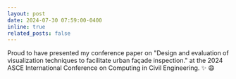 ```yaml
---
layout: post
date: 2024-07-30 07:59:00-0400
inline: true
related_posts: false
---
```


Proud to have presented my conference paper on "Design and evaluation of visualization techniques to facilitate urban façade inspection." at the 2024 ASCE International Conference on
Computing in Civil Engineering. :sparkles: :smile:
